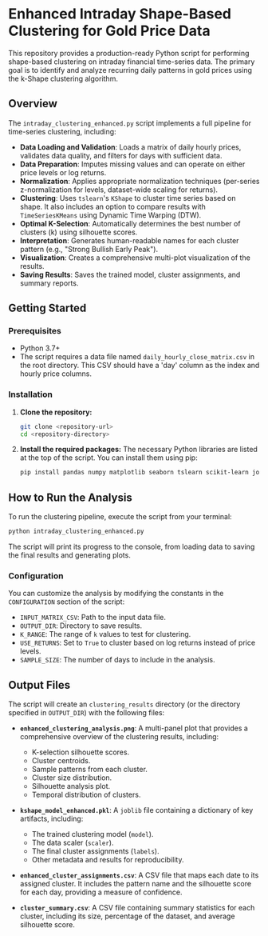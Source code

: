 # Enhanced Intraday Shape-Based Clustering for Gold Price Data

This repository provides a production-ready Python script for performing shape-based clustering on intraday financial time-series data. The primary goal is to identify and analyze recurring daily patterns in gold prices using the k-Shape clustering algorithm.

## Overview

The `intraday_clustering_enhanced.py` script implements a full pipeline for time-series clustering, including:
- **Data Loading and Validation**: Loads a matrix of daily hourly prices, validates data quality, and filters for days with sufficient data.
- **Data Preparation**: Imputes missing values and can operate on either price levels or log returns.
- **Normalization**: Applies appropriate normalization techniques (per-series z-normalization for levels, dataset-wide scaling for returns).
- **Clustering**: Uses `tslearn`'s `KShape` to cluster time series based on shape. It also includes an option to compare results with `TimeSeriesKMeans` using Dynamic Time Warping (DTW).
- **Optimal K-Selection**: Automatically determines the best number of clusters (k) using silhouette scores.
- **Interpretation**: Generates human-readable names for each cluster pattern (e.g., "Strong Bullish Early Peak").
- **Visualization**: Creates a comprehensive multi-plot visualization of the results.
- **Saving Results**: Saves the trained model, cluster assignments, and summary reports.

## Getting Started

### Prerequisites

- Python 3.7+
- The script requires a data file named `daily_hourly_close_matrix.csv` in the root directory. This CSV should have a 'day' column as the index and hourly price columns.

### Installation

1.  **Clone the repository:**
    ```bash
    git clone <repository-url>
    cd <repository-directory>
    ```

2.  **Install the required packages:**
    The necessary Python libraries are listed at the top of the script. You can install them using pip:
    ```bash
    pip install pandas numpy matplotlib seaborn tslearn scikit-learn joblib
    ```

## How to Run the Analysis

To run the clustering pipeline, execute the script from your terminal:

```bash
python intraday_clustering_enhanced.py
```

The script will print its progress to the console, from loading data to saving the final results and generating plots.

### Configuration

You can customize the analysis by modifying the constants in the `CONFIGURATION` section of the script:
- `INPUT_MATRIX_CSV`: Path to the input data file.
- `OUTPUT_DIR`: Directory to save results.
- `K_RANGE`: The range of `k` values to test for clustering.
- `USE_RETURNS`: Set to `True` to cluster based on log returns instead of price levels.
- `SAMPLE_SIZE`: The number of days to include in the analysis.

## Output Files

The script will create an `clustering_results` directory (or the directory specified in `OUTPUT_DIR`) with the following files:

- **`enhanced_clustering_analysis.png`**: A multi-panel plot that provides a comprehensive overview of the clustering results, including:
    - K-selection silhouette scores.
    - Cluster centroids.
    - Sample patterns from each cluster.
    - Cluster size distribution.
    - Silhouette analysis plot.
    - Temporal distribution of clusters.

- **`kshape_model_enhanced.pkl`**: A `joblib` file containing a dictionary of key artifacts, including:
    - The trained clustering model (`model`).
    - The data scaler (`scaler`).
    - The final cluster assignments (`labels`).
    - Other metadata and results for reproducibility.

- **`enhanced_cluster_assignments.csv`**: A CSV file that maps each date to its assigned cluster. It includes the pattern name and the silhouette score for each day, providing a measure of confidence.

- **`cluster_summary.csv`**: A CSV file containing summary statistics for each cluster, including its size, percentage of the dataset, and average silhouette score.